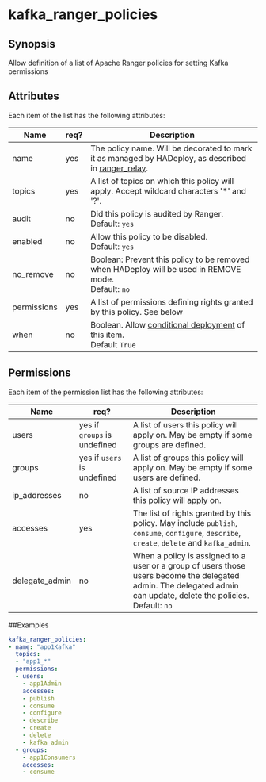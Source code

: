 # kafka_ranger_policies

## Synopsis

Allow definition of a list of Apache Ranger policies for setting Kafka permissions

## Attributes

Each item of the list has the following attributes:

Name | req?	 |	Description
--- | ---  | ---
name|yes|The policy name. Will be decorated to mark it as managed by HADeploy, as described in [ranger_relay](./ranger_relay).
topics|yes|A list of topics on which this policy will apply. Accept wildcard characters '*' and '?'.
audit|no|Did this policy is audited by Ranger.<br>Default: `yes`
enabled|no|Allow this policy to be disabled.<br>Default: `yes`
no_remove|no|Boolean: Prevent this policy to be removed when HADeploy will be used in REMOVE mode.<br>Default: `no`
permissions|yes|A list of permissions defining rights granted by this policy. See below
when|no|Boolean. Allow [conditional deployment](../../more/conditional_deployment) of this item.<br>Default `True` 

## Permissions

Each item of the permission list has the following attributes:

Name | req?	| Description
--- | ---  | ---
users|yes if `groups` is undefined|A list of users this policy will apply on. May be empty if some groups are defined.
groups|yes if `users` is undefined|A list of groups this policy will apply on. May be empty if some users are defined.
ip_addresses|no|A list of source IP addresses this policy will apply on.
accesses|yes|The list of rights granted by this policy. May include `publish`, `consume`, `configure`, `describe`, `create`, `delete` and `kafka_admin`.
delegate_admin|no|When a policy is assigned to a user or a group of users those users become the delegated admin. The delegated admin can update, delete the policies.<br>Default: `no`

##Examples
```yaml
kafka_ranger_policies:
- name: "app1Kafka"
  topics: 
  - "app1_*"
  permissions:
  - users:
    - app1Admin
    accesses:
    - publish
    - consume
    - configure
    - describe
    - create
    - delete
    - kafka_admin
  - groups:
    - app1Consumers
    accesses:
    - consume
``` 


